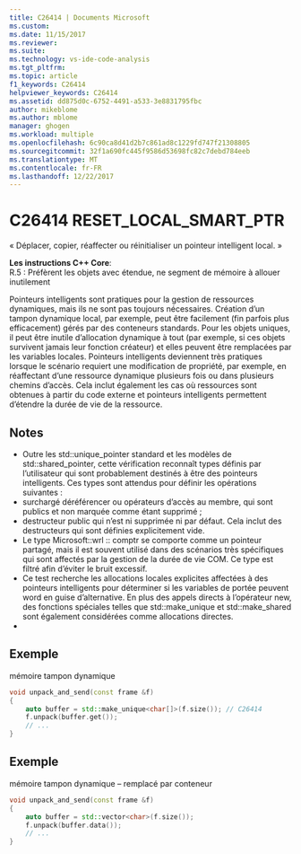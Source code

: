 ```yaml
---
title: C26414 | Documents Microsoft
ms.custom: 
ms.date: 11/15/2017
ms.reviewer: 
ms.suite: 
ms.technology: vs-ide-code-analysis
ms.tgt_pltfrm: 
ms.topic: article
f1_keywords: C26414
helpviewer_keywords: C26414
ms.assetid: dd875d0c-6752-4491-a533-3e8831795fbc
author: mikeblome
ms.author: mblome
manager: ghogen
ms.workload: multiple
ms.openlocfilehash: 6c90ca8d41d2b7c861ad8c1229fd747f21308805
ms.sourcegitcommit: 32f1a690fc445f9586d53698fc82c7debd784eeb
ms.translationtype: MT
ms.contentlocale: fr-FR
ms.lasthandoff: 12/22/2017
---
```

# <a name="c26414-resetlocalsmartptr"></a>C26414 RESET_LOCAL_SMART_PTR
« Déplacer, copier, réaffecter ou réinitialiser un pointeur intelligent local. »

**Les instructions C++ Core**:   
R.5 : Préfèrent les objets avec étendue, ne segment de mémoire à allouer inutilement

Pointeurs intelligents sont pratiques pour la gestion de ressources dynamiques, mais ils ne sont pas toujours nécessaires. Création d’un tampon dynamique local, par exemple, peut être facilement (fin parfois plus efficacement) gérés par des conteneurs standards. Pour les objets uniques, il peut être inutile d’allocation dynamique à tout (par exemple, si ces objets survivent jamais leur fonction créateur) et elles peuvent être remplacées par les variables locales. Pointeurs intelligents deviennent très pratiques lorsque le scénario requiert une modification de propriété, par exemple, en réaffectant d’une ressource dynamique plusieurs fois ou dans plusieurs chemins d’accès. Cela inclut également les cas où ressources sont obtenues à partir du code externe et pointeurs intelligents permettent d’étendre la durée de vie de la ressource.

## <a name="remarks"></a>Notes    
 -  Outre les std::unique_pointer standard et les modèles de std::shared_pointer, cette vérification reconnaît types définis par l’utilisateur qui sont probablement destinés à être des pointeurs intelligents. Ces types sont attendus pour définir les opérations suivantes :
-  surchargé déréférencer ou opérateurs d’accès au membre, qui sont publics et non marquée comme étant supprimé ;
-  destructeur public qui n’est ni supprimée ni par défaut. Cela inclut des destructeurs qui sont définies explicitement vide.
-  Le type Microsoft::wrl :: comptr se comporte comme un pointeur partagé, mais il est souvent utilisé dans des scénarios très spécifiques qui sont affectés par la gestion de la durée de vie COM. Ce type est filtré afin d’éviter le bruit excessif.
-  Ce test recherche les allocations locales explicites affectées à des pointeurs intelligents pour déterminer si les variables de portée peuvent word en guise d’alternative. En plus des appels directs à l’opérateur new, des fonctions spéciales telles que std::make_unique et std::make_shared sont également considérées comme allocations directes.
- 
## <a name="example"></a>Exemple 
mémoire tampon dynamique

```cpp
void unpack_and_send(const frame &f)
{
    auto buffer = std::make_unique<char[]>(f.size()); // C26414
    f.unpack(buffer.get());
    // ...
}
```
## <a name="example"></a>Exemple 
mémoire tampon dynamique – remplacé par conteneur

```cpp
void unpack_and_send(const frame &f)
{
    auto buffer = std::vector<char>(f.size());
    f.unpack(buffer.data());
    // ...
}
```
